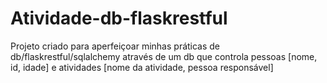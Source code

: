 # Atividade-db-flaskrestful
Projeto criado para aperfeiçoar minhas práticas de db/flaskrestful/sqlalchemy através de um db que controla pessoas [nome, id, idade] e atividades [nome da atividade, pessoa responsável]
